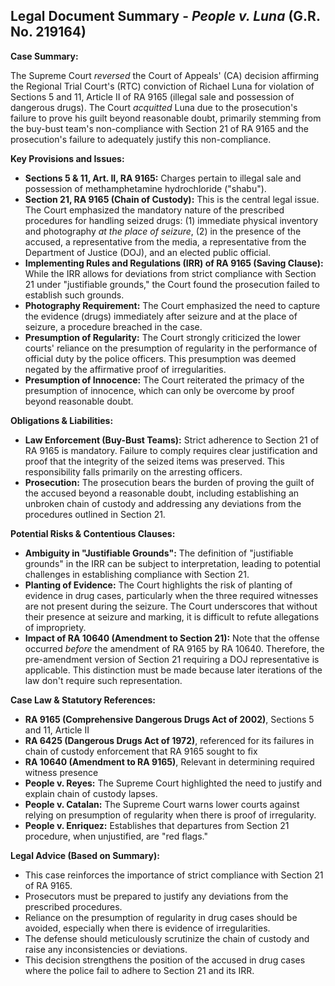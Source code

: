 ## Legal Document Summary - *People v. Luna* (G.R. No. 219164)

**Case Summary:**

The Supreme Court *reversed* the Court of Appeals' (CA) decision affirming the Regional Trial Court's (RTC) conviction of Richael Luna for violation of Sections 5 and 11, Article II of RA 9165 (illegal sale and possession of dangerous drugs). The Court *acquitted* Luna due to the prosecution's failure to prove his guilt beyond reasonable doubt, primarily stemming from the buy-bust team's non-compliance with Section 21 of RA 9165 and the prosecution's failure to adequately justify this non-compliance.

**Key Provisions and Issues:**

*   **Sections 5 & 11, Art. II, RA 9165:** Charges pertain to illegal sale and possession of methamphetamine hydrochloride ("shabu").
*   **Section 21, RA 9165 (Chain of Custody):** This is the central legal issue. The Court emphasized the mandatory nature of the prescribed procedures for handling seized drugs: (1) immediate physical inventory and photography *at the place of seizure*, (2) in the presence of the accused, a representative from the media, a representative from the Department of Justice (DOJ), and an elected public official.
*   **Implementing Rules and Regulations (IRR) of RA 9165 (Saving Clause):** While the IRR allows for deviations from strict compliance with Section 21 under "justifiable grounds," the Court found the prosecution failed to establish such grounds.
*   **Photography Requirement:** The Court emphasized the need to capture the evidence (drugs) immediately after seizure and at the place of seizure, a procedure breached in the case.
*   **Presumption of Regularity:** The Court strongly criticized the lower courts' reliance on the presumption of regularity in the performance of official duty by the police officers. This presumption was deemed negated by the affirmative proof of irregularities.
*   **Presumption of Innocence:** The Court reiterated the primacy of the presumption of innocence, which can only be overcome by proof beyond reasonable doubt.

**Obligations & Liabilities:**

*   **Law Enforcement (Buy-Bust Teams):** Strict adherence to Section 21 of RA 9165 is mandatory. Failure to comply requires clear justification and proof that the integrity of the seized items was preserved. This responsibility falls primarily on the arresting officers.
*   **Prosecution:** The prosecution bears the burden of proving the guilt of the accused beyond a reasonable doubt, including establishing an unbroken chain of custody and addressing any deviations from the procedures outlined in Section 21.

**Potential Risks & Contentious Clauses:**

*   **Ambiguity in "Justifiable Grounds":** The definition of "justifiable grounds" in the IRR can be subject to interpretation, leading to potential challenges in establishing compliance with Section 21.
*   **Planting of Evidence:** The Court highlights the risk of planting of evidence in drug cases, particularly when the three required witnesses are not present during the seizure. The Court underscores that without their presence at seizure and marking, it is difficult to refute allegations of impropriety.
*   **Impact of RA 10640 (Amendment to Section 21):** Note that the offense occurred *before* the amendment of RA 9165 by RA 10640. Therefore, the pre-amendment version of Section 21 requiring a DOJ representative is applicable. This distinction must be made because later iterations of the law don't require such representation.

**Case Law & Statutory References:**

*   **RA 9165 (Comprehensive Dangerous Drugs Act of 2002)**, Sections 5 and 11, Article II
*   **RA 6425 (Dangerous Drugs Act of 1972)**, referenced for its failures in chain of custody enforcement that RA 9165 sought to fix
*   **RA 10640 (Amendment to RA 9165)**, Relevant in determining required witness presence
*   **People v. Reyes:** The Supreme Court highlighted the need to justify and explain chain of custody lapses.
*   **People v. Catalan:** The Supreme Court warns lower courts against relying on presumption of regularity when there is proof of irregularity.
*   **People v. Enriquez:** Establishes that departures from Section 21 procedure, when unjustified, are "red flags."

**Legal Advice (Based on Summary):**

*   This case reinforces the importance of strict compliance with Section 21 of RA 9165.
*   Prosecutors must be prepared to justify any deviations from the prescribed procedures.
*   Reliance on the presumption of regularity in drug cases should be avoided, especially when there is evidence of irregularities.
*   The defense should meticulously scrutinize the chain of custody and raise any inconsistencies or deviations.
*   This decision strengthens the position of the accused in drug cases where the police fail to adhere to Section 21 and its IRR.
